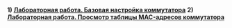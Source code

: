**1) [Лабораторная работа. Базовая настройка коммутатора](https://github.com/Art1shock/otus-networks/tree/main/labs/lab00)**
**2) [Лабораторная работа. Просмотр таблицы MAC-адресов коммутатора](https://github.com/Art1shock/otus-networks/tree/main/labs/lab01)**

